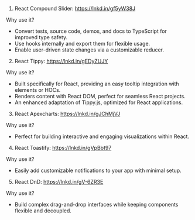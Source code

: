 1. React Compound Slider: https://lnkd.in/gf5yW38J

Why use it?
- Convert tests, source code, demos, and docs to TypeScript for improved type safety.
- Use hooks internally and export them for flexible usage.
- Enable user-driven state changes via a customizable reducer.

2. React Tippy: https://lnkd.in/gEDyZUJY

Why use it?
- Built specifically for React, providing an easy tooltip integration with elements or HOCs.
- Renders content with React DOM, perfect for seamless React projects.
- An enhanced adaptation of Tippy.js, optimized for React applications.

3. React Apexcharts: https://lnkd.in/gJChMjVJ

Why use it?
- Perfect for building interactive and engaging visualizations within React.

4. React Toastify: https://lnkd.in/gVpBbt97

Why use it?
- Easily add customizable notifications to your app with minimal setup.

5. React DnD: https://lnkd.in/gV-6ZR3E

Why use it?
- Build complex drag-and-drop interfaces while keeping components flexible and decoupled.